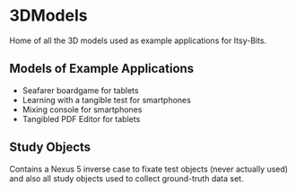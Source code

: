 # 3DModels

Home of all the 3D models used as example applications for Itsy-Bits.

## Models of Example Applications
- Seafarer boardgame for tablets
- Learning with a tangible test for smartphones
- Mixing console for smartphones
- Tangibled PDF Editor for tablets


## Study Objects
Contains a Nexus 5 inverse case to fixate test objects (never actually used) and also all study objects used to collect ground-truth data set.


